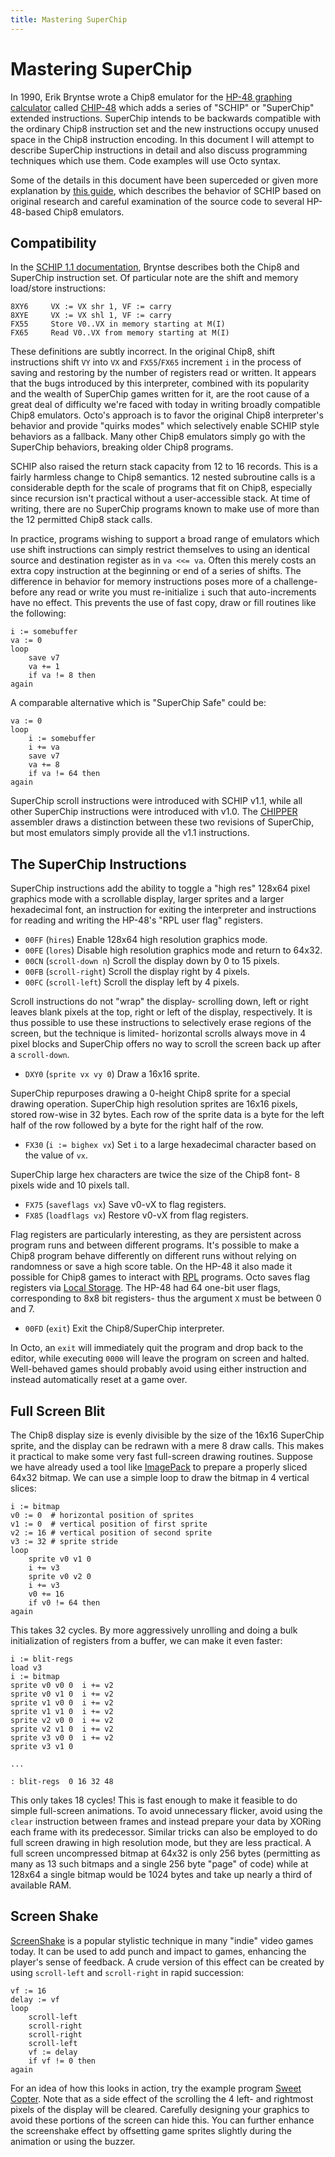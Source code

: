 ```yaml
---
title: Mastering SuperChip
---
```

<meta http-equiv="Content-Type" content="text/html; charset=utf-8">

Mastering SuperChip
===================
In 1990, Erik Bryntse wrote a Chip8 emulator for the [HP-48 graphing calculator](https://en.wikipedia.org/wiki/HP_48_series) called [CHIP-48](http://www.hpcalc.org/details.php?id=854) which adds a series of "SCHIP" or "SuperChip" extended instructions. SuperChip intends to be backwards compatible with the ordinary Chip8 instruction set and the new instructions occupy unused space in the Chip8 instruction encoding. In this document I will attempt to describe SuperChip instructions in detail and also discuss programming techniques which use them. Code examples will use Octo syntax.

Some of the details in this document have been superceded or given more explanation by [this guide](https://github.com/Chromatophore/HP48-Superchip), which describes the behavior of SCHIP based on original research and careful examination of the source code to several HP-48-based Chip8 emulators.

Compatibility
-------------
In the [SCHIP 1.1 documentation](http://devernay.free.fr/hacks/chip8/schip.txt), Bryntse describes both the Chip8 and SuperChip instruction set. Of particular note are the shift and memory load/store instructions:

	8XY6     VX := VX shr 1, VF := carry
	8XYE     VX := VX shl 1, VF := carry
	FX55     Store V0..VX in memory starting at M(I)
	FX65     Read V0..VX from memory starting at M(I)

These definitions are subtly incorrect. In the original Chip8, shift instructions shift `VY` into `VX` and `FX55`/`FX65` increment `i` in the process of saving and restoring by the number of registers read or written. It appears that the bugs introduced by this interpreter, combined with its popularity and the wealth of SuperChip games written for it, are the root cause of a great deal of difficulty we're faced with today in writing broadly compatible Chip8 emulators. Octo's approach is to favor the original Chip8 interpreter's behavior and provide "quirks modes" which selectively enable SCHIP style behaviors as a fallback. Many other Chip8 emulators simply go with the SuperChip behaviors, breaking older Chip8 programs.

SCHIP also raised the return stack capacity from 12 to 16 records. This is a fairly harmless change to Chip8 semantics. 12 nested subroutine calls is a considerable depth for the scale of programs that fit on Chip8, especially since recursion isn't practical without a user-accessible stack. At time of writing, there are no SuperChip programs known to make use of more than the 12 permitted Chip8 stack calls.

In practice, programs wishing to support a broad range of emulators which use shift instructions can simply restrict themselves to using an identical source and destination register as in `va <<= va`. Often this merely costs an extra copy instruction at the beginning or end of a series of shifts. The difference in behavior for memory instructions poses more of a challenge- before any read or write you must re-initialize `i` such that auto-increments have no effect. This prevents the use of fast copy, draw or fill routines like the following:

	i := somebuffer
	va := 0
	loop
		save v7
		va += 1
		if va != 8 then
	again

A comparable alternative which is "SuperChip Safe" could be:

	va := 0
	loop
		i := somebuffer
		i += va
		save v7
		va += 8
		if va != 64 then
	again

SuperChip scroll instructions were introduced with SCHIP v1.1, while all other SuperChip instructions were introduced with v1.0. The [CHIPPER](https://groups.google.com/forum/#!topic/comp.sys.hp48/e7In51mOgHY) assembler draws a distinction between these two revisions of SuperChip, but most emulators simply provide all the v1.1 instructions.

The SuperChip Instructions
--------------------------
SuperChip instructions add the ability to toggle a "high res" 128x64 pixel graphics mode with a scrollable display, larger sprites and a larger hexadecimal font, an instruction for exiting the interpreter and instructions for reading and writing the HP-48's "RPL user flag" registers.

- `00FF` (`hires`) Enable 128x64 high resolution graphics mode.
- `00FE` (`lores`) Disable high resolution graphics mode and return to 64x32.
- `00CN` (`scroll-down n`) Scroll the display down by 0 to 15 pixels.
- `00FB` (`scroll-right`) Scroll the display right by 4 pixels.
- `00FC` (`scroll-left`) Scroll the display left by 4 pixels.

Scroll instructions do not "wrap" the display- scrolling down, left or right leaves blank pixels at the top, right or left of the display, respectively. It is thus possible to use these instructions to selectively erase regions of the screen, but the technique is limited- horizontal scrolls always move in 4 pixel blocks and SuperChip offers no way to scroll the screen back up after a `scroll-down`.

- `DXY0` (`sprite vx vy 0`) Draw a 16x16 sprite.

SuperChip repurposes drawing a 0-height Chip8 sprite for a special drawing operation. SuperChip high resolution sprites are 16x16 pixels, stored row-wise in 32 bytes. Each row of the sprite data is a byte for the left half of the row followed by a byte for the right half of the row.

- `FX30` (`i := bighex vx`) Set `i` to a large hexadecimal character based on the value of `vx`.

SuperChip large hex characters are twice the size of the Chip8 font- 8 pixels wide and 10 pixels tall.

- `FX75` (`saveflags vx`) Save v0-vX to flag registers.
- `FX85` (`loadflags vx`) Restore v0-vX from flag registers.

Flag registers are particularly interesting, as they are persistent across program runs and between different programs. It's possible to make a Chip8 program behave differently on different runs without relying on randomness or save a high score table. On the HP-48 it also made it possible for Chip8 games to interact with [RPL](https://en.wikipedia.org/wiki/RPL_(programming_language)) programs. Octo saves flag registers via [Local Storage](http://diveintohtml5.info/storage.html). The HP-48 had 64 one-bit user flags, corresponding to 8x8 bit registers- thus the argument `X` must be between 0 and 7.

- `00FD` (`exit`) Exit the Chip8/SuperChip interpreter.

In Octo, an `exit` will immediately quit the program and drop back to the editor, while executing `0000` will leave the program on screen and halted. Well-behaved games should probably avoid using either instruction and instead automatically reset at a game over.

Full Screen Blit
----------------
The Chip8 display size is evenly divisible by the size of the 16x16 SuperChip sprite, and the display can be redrawn with a mere 8 draw calls. This makes it practical to make some very fast full-screen drawing routines. Suppose we have already used a tool like [ImagePack](https://github.com/JohnEarnest/Octo/tree/gh-pages/tools/ImagePack) to prepare a properly sliced 64x32 bitmap. We can use a simple loop to draw the bitmap in 4 vertical slices:

	i := bitmap
	v0 := 0  # horizontal position of sprites
	v1 := 0  # vertical position of first sprite
	v2 := 16 # vertical position of second sprite
	v3 := 32 # sprite stride
	loop
		sprite v0 v1 0
		i += v3
		sprite v0 v2 0
		i += v3
		v0 += 16
		if v0 != 64 then
	again

This takes 32 cycles. By more aggressively unrolling and doing a bulk initialization of registers from a buffer, we can make it even faster:

	i := blit-regs
	load v3
	i := bitmap
	sprite v0 v0 0  i += v2
	sprite v0 v1 0  i += v2
	sprite v1 v0 0  i += v2
	sprite v1 v1 0  i += v2
	sprite v2 v0 0  i += v2
	sprite v2 v1 0  i += v2
	sprite v3 v0 0  i += v2
	sprite v3 v1 0

	...

	: blit-regs  0 16 32 48

This only takes 18 cycles! This is fast enough to make it feasible to do simple full-screen animations. To avoid unnecessary flicker, avoid using the `clear` instruction between frames and instead prepare your data by XORing each frame with its predecessor. Similar tricks can also be employed to do full screen drawing in high resolution mode, but they are less practical. A full screen uncompressed bitmap at 64x32 is only 256 bytes (permitting as many as 13 such bitmaps and a single 256 byte "page" of code) while at 128x64 a single bitmap would be 1024 bytes and take up nearly a third of available RAM.

Screen Shake
------------
[ScreenShake](https://www.youtube.com/watch?v=AJdEqssNZ-U) is a popular stylistic technique in many "indie" video games today. It can be used to add punch and impact to games, enhancing the player's sense of feedback. A crude version of this effect can be created by using `scroll-left` and `scroll-right` in rapid succession:

	vf := 16
	delay := vf
	loop
		scroll-left
		scroll-right
		scroll-right
		scroll-left
		vf := delay
		if vf != 0 then
	again

For an idea of how this looks in action, try the example program [Sweet Copter](http://johnearnest.github.io/Octo/index.html?gist=7417dc52a3c0b1df9620). Note that as a side effect of the scrolling the 4 left- and rightmost pixels of the display will be cleared. Carefully designing your graphics to avoid these portions of the screen can hide this. You can further enhance the screenshake effect by offsetting game sprites slightly during the animation or using the buzzer.
